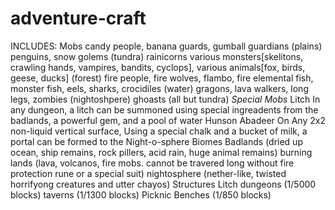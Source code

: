 # adventure-craft

INCLUDES:
  Mobs
    candy people, banana guards, gumball guardians (plains)
    penguins, snow golems (tundra)
    rainicorns
    various monsters[skelitons, crawling hands, vampires, bandits, cyclops], various animals[fox, birds, geese, ducks] (forest)
    fire people, fire wolves, flambo, fire elemental
    fish, monster fish, eels, sharks, crocidiles (water)
    gragons, lava walkers, long legs, zombies (nightoshpere)
    ghoasts (all but tundra)
    *Special Mobs*
      Litch
        In any dungeon, a litch can be summoned using special ingreadents from
        the badlands, a powerful gem, and a pool of water
      Hunson Abadeer
        On Any 2x2 non-liquid vertical surface, Using a special chalk and a bucket 
        of milk, a portal can be formed to the Night-o-sphere
  Biomes
    Badlands (dried up ocean, ship remains, rock pillers, acid rain, huge animal remains)
    burning lands (lava, volcanos, fire mobs. cannot be travered long without fire protection 
      rune or a special suit)
    nightosphere (nether-like, twisted horrifyong creatures and utter chayos)
  Structures
    Litch dungeons (1/5000 blocks)
    taverns (1/1300 blocks)
    Picknic Benches (1/850 blocks)
    

